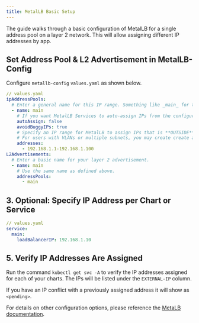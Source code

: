 ```yaml
---
title: MetalLB Basic Setup
---
```


The guide walks through a basic configuration of MetalLB for a single address pool on a layer 2 network. This will allow assigning different IP addresses by app.

## Set Address Pool & L2 Advertisement in MetalLB-Config

Configure `metallb-config` `values.yaml` as shown below.

```yaml
// values.yaml
ipAddressPools:
  # Enter a general name for this IP range. Something like _main_ for this field is fine.
  - name: main
    # If you want MetalLB Services to auto-assign IPs from the configured address pool without needing to specify per chart.
    autoAssign: false
    avoidBuggyIPs: true
    # Specify an IP range for MetalLB to assign IPs that is **OUTSIDE** your current DHCP range on your LAN. For example, if your DHCP range is `192.168.1.100-192.168.1.255`, then your entry can be any range below `192.168.1.100`. This entry can also be specified in CIDR format.
    # For users with VLANs or multiple subnets, you may create create additional address pool objects as needed.
    addresses:
      - 192.168.1.1-192.168.1.100
L2Advertisements:
  # Enter a basic name for your layer 2 advertisement.
  - name: main
    # Use the same name as defined above.
    addressPools:
      - main
```

## 3. Optional: Specify IP Address per Chart or Service

```yaml
// values.yaml
service:
  main:
    loadBalancerIP: 192.168.1.10
```

## 5. Verify IP Addresses Are Assigned

Run the command `kubectl get svc -A` to verify the IP addresses assigned for each of your charts. The IPs will be listed under the `EXTERNAL-IP` column.

If you have an IP conflict with a previously assigned address it will show as `<pending>`.

For details on other configuration options, please reference the [MetaLB documentation](https://metallb.universe.tf/configuration/).
